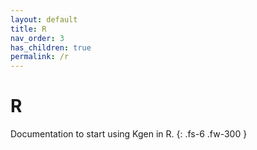 ```yaml
---
layout: default
title: R
nav_order: 3
has_children: true
permalink: /r
---
```


# R

Documentation to start using Kgen in R.
{: .fs-6 .fw-300 }
